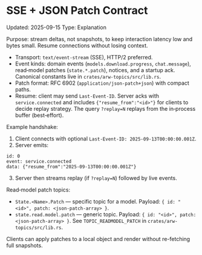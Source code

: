 # SSE + JSON Patch Contract
Updated: 2025-09-15
Type: Explanation

Purpose: stream deltas, not snapshots, to keep interaction latency low and bytes small. Resume connections without losing context.

- Transport: `text/event-stream` (SSE), HTTP/2 preferred.
- Event kinds: domain events (`models.download.progress`, `chat.message`), read‑model patches (`state.*.patch`), notices, and a startup ack. Canonical constants live in `crates/arw-topics/src/lib.rs`.
- Patch format: RFC 6902 (`application/json-patch+json`) with compact paths.
- Resume: client may send `Last-Event-ID`. Server acks with `service.connected` and includes `{"resume_from":"<id>"}` for clients to decide replay strategy. The query `?replay=N` replays from the in‑process buffer (best‑effort).

Example handshake:

1) Client connects with optional `Last-Event-ID: 2025-09-13T00:00:00.001Z`.
2) Server emits:

```
id: 0
event: service.connected
data: {"resume_from":"2025-09-13T00:00:00.001Z"}
```

3) Server then streams replay (if `?replay=N`) followed by live events.

Read‑model patch topics:

- `State.<Name>.Patch` — specific topic for a model. Payload: `{ id: "<id>", patch: <json-patch-array> }`.
- `state.read.model.patch` — generic topic. Payload: `{ id: "<id>", patch: <json-patch-array> }`. See `TOPIC_READMODEL_PATCH` in `crates/arw-topics/src/lib.rs`.

Clients can apply patches to a local object and render without re-fetching full snapshots.
